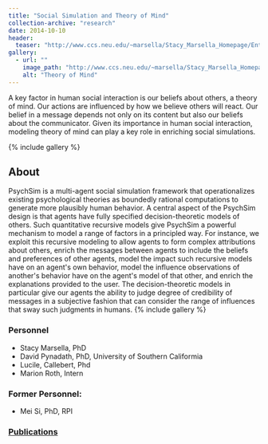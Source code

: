 ```yaml
---
title: "Social Simulation and Theory of Mind"
collection-archive: "research"
date: 2014-10-10
header:
  teaser: "http://www.ccs.neu.edu/~marsella/Stacy_Marsella_Homepage/Entries/2010/1/18_Social_Simulation_and_Theory_of_Mind_files/shapeimage_1.png"
gallery:
  - url: ""
    image_path: "http://www.ccs.neu.edu/~marsella/Stacy_Marsella_Homepage/Entries/2010/1/18_Social_Simulation_and_Theory_of_Mind_files/shapeimage_1.png"
    alt: "Theory of Mind"
---
```


A key factor in human social interaction is our beliefs about others, a theory of mind.  Our actions are influenced by how we believe others will react.  Our belief in a message depends not only on its content but also our beliefs about the communicator.  Given its importance in human social interaction, modeling theory of mind can play a key role in enriching social simulations.

{% include gallery %}

## About

PsychSim is a multi-agent social simulation framework that operationalizes existing psychological theories as boundedly rational computations to generate more plausibly human behavior. A central aspect of the PsychSim design is that agents have fully specified decision-theoretic models of others.  Such quantitative recursive models give PsychSim a powerful mechanism to model a range of factors in a principled way. For instance, we exploit this recursive modeling to allow agents to form complex attributions about others, enrich the messages between agents to include the beliefs and preferences of other agents, model the impact such recursive models have on an agent's own behavior, model the influence observations of another's behavior have on the agent's model of that other, and enrich the explanations provided to the user. The decision-theoretic models in particular give our agents the ability to judge degree of credibility of messages in a subjective fashion that can consider the range of influences that sway such judgments in humans.
{% include gallery %}

### Personnel

* Stacy Marsella, PhD
* David Pynadath, PhD, University of Southern Califormia
* Lucile, Callebert, Phd
* Marion Roth, Intern

### Former Personnel:
* Mei Si, PhD, RPI

### <a href="http://www.ccs.neu.edu/~marsella/webpapers3.html"> Publications </a>
